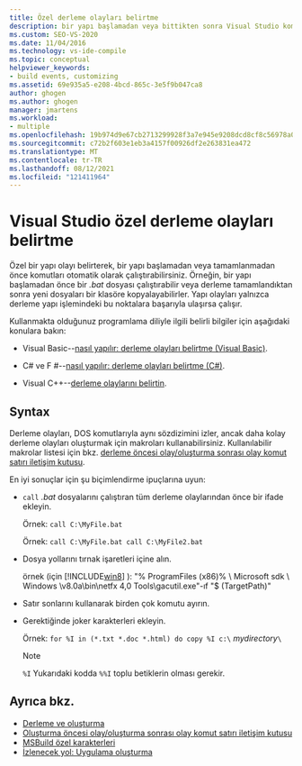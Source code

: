 ```yaml
---
title: Özel derleme olayları belirtme
description: bir yapı başlamadan veya bittikten sonra Visual Studio komutları otomatik olarak nasıl çalıştırabileceğinizi öğrenin.
ms.custom: SEO-VS-2020
ms.date: 11/04/2016
ms.technology: vs-ide-compile
ms.topic: conceptual
helpviewer_keywords:
- build events, customizing
ms.assetid: 69e935a5-e208-4bcd-865c-3e5f9b047ca8
author: ghogen
ms.author: ghogen
manager: jmartens
ms.workload:
- multiple
ms.openlocfilehash: 19b974d9e67cb2713299928f3a7e945e9208dcd8cf8c56978a019ed98f88aea7
ms.sourcegitcommit: c72b2f603e1eb3a4157f00926df2e263831ea472
ms.translationtype: MT
ms.contentlocale: tr-TR
ms.lasthandoff: 08/12/2021
ms.locfileid: "121411964"
---
```

# <a name="specify-custom-build-events-in-visual-studio"></a>Visual Studio özel derleme olayları belirtme

Özel bir yapı olayı belirterek, bir yapı başlamadan veya tamamlanmadan önce komutları otomatik olarak çalıştırabilirsiniz. Örneğin, bir yapı başlamadan önce bir *.bat* dosyası çalıştırabilir veya derleme tamamlandıktan sonra yeni dosyaları bir klasöre kopyalayabilirler. Yapı olayları yalnızca derleme yapı işlemindeki bu noktalara başarıyla ulaşırsa çalışır.

Kullanmakta olduğunuz programlama diliyle ilgili belirli bilgiler için aşağıdaki konulara bakın:

- Visual Basic--[nasıl yapılır: derleme olayları belirtme (Visual Basic)](../ide/how-to-specify-build-events-visual-basic.md).

- C# ve F #--[nasıl yapılır: derleme olayları belirtme (C#)](../ide/how-to-specify-build-events-csharp.md).

- Visual C++--[derleme olaylarını belirtin](/cpp/build/specifying-build-events).

## <a name="syntax"></a>Syntax

Derleme olayları, DOS komutlarıyla aynı sözdizimini izler, ancak daha kolay derleme olayları oluşturmak için makroları kullanabilirsiniz. Kullanılabilir makrolar listesi için bkz. [derleme öncesi olay/oluşturma sonrası olay komut satırı iletişim kutusu](../ide/reference/pre-build-event-post-build-event-command-line-dialog-box.md).

En iyi sonuçlar için şu biçimlendirme ipuçlarına uyun:

- `call` *.bat* dosyalarını çalıştıran tüm derleme olaylarından önce bir ifade ekleyin.

   Örnek: `call C:\MyFile.bat`

   Örnek: `call C:\MyFile.bat call C:\MyFile2.bat`

- Dosya yollarını tırnak işaretleri içine alın.

   örnek (için [!INCLUDE[win8](../debugger/includes/win8_md.md)] ): "% ProgramFiles (x86)% \ Microsoft sdk \ Windows \v8.0a\bin\netfx 4,0 Tools\gacutil.exe"-ıf "$ (TargetPath)"

- Satır sonlarını kullanarak birden çok komutu ayırın.

- Gerektiğinde joker karakterleri ekleyin.

   Örnek: `for %I in (*.txt *.doc *.html) do copy %I c:\` *mydirectory*`\`

  > [!NOTE]
  > `%I` Yukarıdaki kodda `%%I` toplu betiklerin olması gerekir.

## <a name="see-also"></a>Ayrıca bkz.

- [Derleme ve oluşturma](../ide/compiling-and-building-in-visual-studio.md)
- [Oluşturma öncesi olay/oluşturma sonrası olay komut satırı iletişim kutusu](../ide/reference/pre-build-event-post-build-event-command-line-dialog-box.md)
- [MSBuild özel karakterleri](../msbuild/msbuild-special-characters.md)
- [İzlenecek yol: Uygulama oluşturma](../ide/walkthrough-building-an-application.md)
